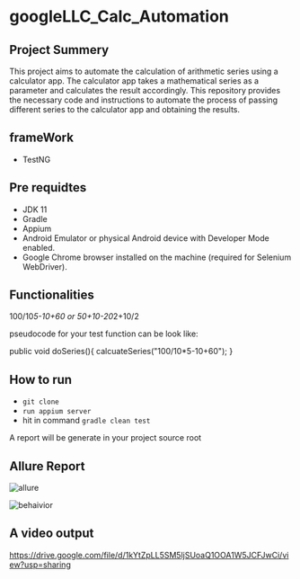 # googleLLC_Calc_Automation

## Project Summery
This project aims to automate the calculation of arithmetic series using a calculator app. The calculator app takes a mathematical series as a parameter and calculates the result accordingly. This repository provides the necessary code and instructions to automate the process of passing different series to the calculator app and obtaining the results.

## frameWork
- TestNG
 
## Pre requidtes
- JDK 11
- Gradle
-  Appium 
- Android Emulator or physical Android device with Developer Mode enabled.
- Google Chrome browser installed on the machine (required for Selenium WebDriver).


## Functionalities
100/10*5-10+60
or
50+10-20*2+10/2

pseudocode for your test function can be look like:

public void doSeries(){
calcuateSeries("100/10*5-10+60");
}


## How to run
- ``git clone``
- ``run appium server``
- hit in command ``gradle clean test``



A report will be generate in your project source root

## Allure Report
![allure](https://github.com/roshnirifa/googleLLC_Calc_Automation/assets/74822231/52e1904f-bdc9-4817-a159-37c4521d7de0)

![behaivior](https://github.com/roshnirifa/googleLLC_Calc_Automation/assets/74822231/9c4a749b-7e92-4eed-8584-8beacc671aac)


## A video output 
https://drive.google.com/file/d/1kYtZpLL5SM5ljSUoaQ1OOA1W5JCFJwCi/view?usp=sharing
